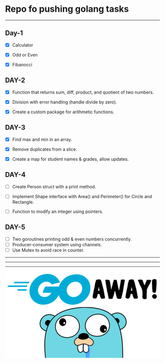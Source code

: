 # Repo fo pushing golang tasks
---
## Day-1

- [x] Calculator
- [x] Odd or Even
- [x] Fibanocci


## DAY-2

- [x] Function that returns sum, diff, product, and quotient of two numbers.
- [x] Division with error handling (handle divide by zero).
- [x] Create a custom package for arithmetic functions.


## DAY-3

- [x] Find max and min in an array.
- [x] Remove duplicates from a slice.
- [x] Create a map for student names & grades, allow updates.


## DAY-4
- [ ] Create Person struct with a print method.
- [ ] Implement Shape interface with Area() and Perimeter() for Circle and Rectangle.
- [ ] Function to modify an integer using pointers.


 ## DAY-5
 
 - [ ] Two goroutines printing odd & even numbers concurrently.
 - [ ] Producer-consumer system using channels.
 - [ ] Use Mutex to avoid race in counter.

***
***
***


![Cover Image](./go.png)
